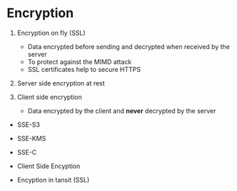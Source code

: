 # Encryption

1. Encryption on fly (SSL)
    * Data encrypted before sending and decrypted when received by the server
    * To protect against the MIMD attack
    * SSL certificates help to secure HTTPS
2. Server side encryption at rest

3. Client side encryption
    * Data encrypted by the client and **never** decrypted by the server


* SSE-S3

* SSE-KMS

* SSE-C

* Client Side Encyption

* Encyption in tansit (SSL)
